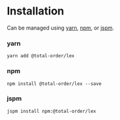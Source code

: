 # Installation

Can be managed using
[yarn](https://yarnpkg.com/en/docs),
[npm](https://docs.npmjs.com),
or [jspm](https://jspm.org/docs).


### yarn
```terminal
yarn add @total-order/lex
```

### npm
```terminal
npm install @total-order/lex --save
```

### jspm
```terminal
jspm install npm:@total-order/lex
```
